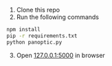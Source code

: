 1. Clone this repo
2. Run the following commands


```bash
npm install
pip -r requirements.txt
python panoptic.py
```

3. Open [127.0.0.1:5000](127.0.0.1:5000) in browser
